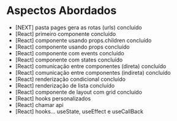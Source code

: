 # Aspectos Abordados

- [NEXT] pasta pages gera as rotas (urls) concluído
- [React] primeiro componente concluído
- [React] componente usando props.children concluído
- [React] componente usando props concluído
- [React] componente com events concluído
- [React] componente com states concluído
- [React] comunicação entre componentes (direta) concluído
- [React] comunicação entre componentes (indireta) concluído
- [React] renderização condicional concluído
- [React] renderização de lista concluído
- [React] componente de layout com grid concluído
- [React] hooks personalizados 
- [React] chamar api 
- [React] hooks... useState, useEffect e useCallBack
